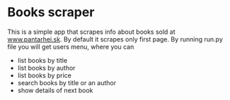 # Books scraper

This is a simple app that scrapes info about books sold at www.pantarhei.sk.
By default it scrapes only first page.
By running run.py file you will get users menu, where you can 
- list books by title
- list books by author
- list books by price
- search books by title or an author
- show details of next book

